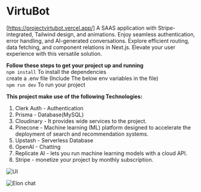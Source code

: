 # VirtuBot
[https://projectvirtubot.vercel.app/]
A SAAS application with Stripe-integrated, Tailwind design, and animations. Enjoy seamless authentication, error handling, and AI-generated conversations. Explore efficient routing, data fetching, and component relations in Next.js. Elevate your user experience with this versatile solution.<br>

**Follow these steps to get your project up and running**<br>
```npm install```  To install the dependencies<br>
create a .env file (Include The below env variables in the file)<br>
```npm run dev```  To run your project<br>

**This project make use of the following Technologies:**
1) Clerk Auth - Authentication 
2) Prisma - Database(MySQL)
3) Cloudinary - It provides wide services to the project.
4) Pinecone - Machine learning (ML) platform designed to accelerate the deployment of search and recommendation systems.
5) Upstash - Serverless Database
6) OpenAI - Chatting
7) Replicate AI -  lets you run machine learning models with a cloud API.
8) Stripe - monetize your project by monthly subscription.


![UI](https://github.com/Ncsurendar/VirtuBot/assets/91242424/6a1e4c46-a5f7-4d39-8f8e-e8f1a5601ce2)


![Elon chat](https://github.com/Ncsurendar/VirtuBot/assets/91242424/5fb38461-dbba-4e2d-9a23-1429d927e91d)



